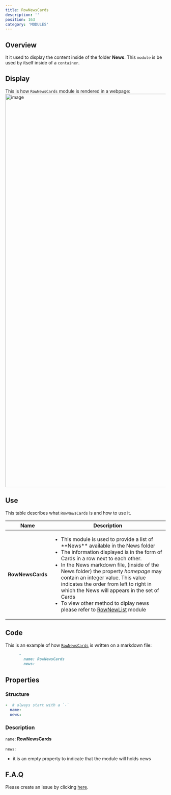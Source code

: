 ```yaml
---
title: RowNewsCards
description: ''
position: 163
category: 'MODULES'
---
```

## Overview
It it used to display the content inside of the folder **News**. 
This `module` is be used by itself inside of a `container`.

## Display

This is how `RowNewsCards` module is rendered in a webpage:
<img width="1231" alt="image" src="https://user-images.githubusercontent.com/3258579/150850423-13f59bcc-01f6-4ee3-ab09-2721b75e248f.png">


## Use
This table describes what `RowNewsCards` is and how to use it.

<table>
<thead>
      <tr>
            <th>Name</th>
            <th>Description</th>
      </tr>
</thead>
<tbody>
      <tr>
            <td><b>RowNewsCards</b></td>
            <td>
                  <ul>
                        <li>This module is used to provide a list of **News** available in the News folder </li>
                        <li>The information displayed is in the form of Cards in a row next to each other.</li>
                        <li>In the News markdown file, (inside of the News folder) the property <i>homepage</i> may contain an integer value. This value indicates the order from left to right in which the News will appears in the set of Cards</li>
                        <li>To view other method to diplay news please refer to <a href="https://openmobilealliance.github.io/githubpages-doc-guidelines/RowNewList.md" target="_blank">RowNewList</a> module</li>
                  </ul>
            </td>
      </tr>
</tbody>
</table>

## Code

This is an example of how [`RowNewsCards`](https://raw.githubusercontent.com/OpenMobileAlliance/oma_github_pages/main/content/RowNewsCards.md) is written on a markdown file:

```md
      - 
        name: RowNewsCards
        news: 
```
## Properties
### Structure

```yml
-  # always start with a `-`
  name:
  news:
```

### Description

`name`: **RowNewsCards**

`news`:
* it is an empty property to indicate that the module will holds news

## F.A.Q
Please create an issue by clicking [here](https://github.com/OpenMobileAlliance/githubpages-doc-guidelines/issues).
